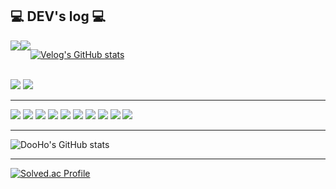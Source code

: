 
<!--
**ODooHo/ODooHO** is a ✨ _special_ ✨ repository because its `README.md` (this file) appears on your GitHub profile.

Here are some ideas to get you started:

- 🔭 I’m currently working on ...
- 🌱 I’m currently learning ...
- 👯 I’m looking to collaborate on ...
- 🤔 I’m looking for help with ...
- 💬 Ask me about ...
- 📫 How to reach me: ...
- 😄 Pronouns: ...
- ⚡ Fun fact: ...
-->
## 💻 DEV's log 💻
<div style="display:flex; flex-direction:row;"><a href="https://velog.io/@dhengh0205">
        <img src="https://img.shields.io/badge/
        Velog-20c997?style=for-the-badge&logo=Vimeo&logoColor=white"> 
    </a>
    <a href="https://doohopp.notion.site/c4ed26832dfe418cac420e32272a529f?pvs=4">
        <img src="https://img.shields.io/badge/TechBlog-20C997?style=flat-square&logo=Velog&logoColor=white"> 
    </a>
  
 [![Velog's GitHub stats](https://velog-readme-stats.vercel.app/api?name=dhengh0205)](https://github.com/dhengh0205/velog-readme-stats)
</div>
<br>
<a href="https://velog.io/@dhengh0205" target="https://velog.io/@dhengh0205"><img src="https://img.shields.io/badge/TechBlog-20C997?style=flat-square&logo=Velog&logoColor=white"/></a>
<a href="https://doohopp.notion.site/c4ed26832dfe418cac420e32272a529f?pvs=4" target="_blank"><img src="https://img.shields.io/badge/notion-000000?style=flat-square&logo=notion&logoColor=white"/></a>

<hr />
<a href = "" target="_blank"><img src = "https://img.shields.io/badge/python-3776AB?style=flat-square&logo=python&logoColor=white"></a>
<a href="버튼을 눌렀을 때 이동할 링크" target="_blank"><img src="https://img.shields.io/badge/typescript-3178C6.svg?style=flat-square&logo=typescript&logoColor=white"/></a>
<a href="버튼을 눌렀을 때 이동할 링크" target="_blank"><img src="https://img.shields.io/badge/c/c++-%2300599C.svg?style=flat-square&logo=c%2B%2B&logoColor=white"/></a>
<a href="버튼을 눌렀을 때 이동할 링크" target="_blank"><img src="https://img.shields.io/badge/java-%23ED8B00.svg?style=flat-square&logo=java&logoColor=white"/></a>
<a href="버튼을 눌렀을 때 이동할 링크" target="_blank"><img src="https://img.shields.io/badge/mysql-4479A1.svg?style=flat-square&logo=mysql&logoColor=white"/></a>
<a href="버튼을 눌렀을 때 이동할 링크" target="_blank"><img src="https://img.shields.io/badge/mariadb-003545.svg?style=flat-square&logo=mariadb&logoColor=white"/></a>
<a href="버튼을 눌렀을 때 이동할 링크" target="_blank"><img src="https://img.shields.io/badge/mongodb-47A248.svg?style=flat-square&logo=mongodb&logoColor=white"/></a>
<a href="버튼을 눌렀을 때 이동할 링크" target="_blank"><img src="https://img.shields.io/badge/spring-%236DB33F.svg?style=flat-square&logo=spring&logoColor=white"/></a>
<a href="버튼을 눌렀을 때 이동할 링크" target="_blank"><img src="https://img.shields.io/badge/springboot-%236DB33F.svg?style=flat-square&logo=springboot&logoColor=white"/></a>
<a href="버튼을 눌렀을 때 이동할 링크" target="_blank"><img src="https://img.shields.io/badge/Selenium-43B02A.svg?style=flat-square&logo=selenium&logoColor=white"/></a>

<hr />

![DooHo's GitHub stats](https://github-readme-stats.vercel.app/api?username=ODooHo&show_icons=true&theme=swift)

<hr />

[![Solved.ac Profile](http://mazassumnida.wtf/api/v2/generate_badge?boj=dhengh0205)](https://solved.ac/dhengh0205/)

